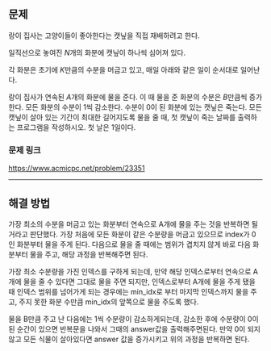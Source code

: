 ## 문제

랑이 집사는 고양이들이 좋아한다는 캣닢을 직접 재배하려고 한다.

일직선으로 놓여진
$N$개의 화분에 캣닢이 하나씩 심어져 있다.

각 화분은 초기에
$K$만큼의 수분을 머금고 있고, 매일 아래와 같은 일이 순서대로 일어난다.

랑이 집사가 연속된
$A$개의 화분에 물을 준다. 이 때 물을 준 화분의 수분은
$B$만큼씩 증가한다.
모든 화분의 수분이 1씩 감소한다.
수분이 0이 된 화분에 있는 캣닢은 죽는다.
모든 캣닢이 살아 있는 기간이 최대한 길어지도록 물을 줄 때, 첫 캣닢이 죽는 날짜를 출력하는 프로그램을 작성하시오. 첫 날은 1일이다.

### 문제 링크

https://www.acmicpc.net/problem/23351

---

## 해결 방법

가장 최소의 수분을 머금고 있는 화분부터 연속으로 A개에 물을 주는 것을 반복하면 될 거라고 판단했다.
가장 처음에 모든 화분이 같은 수분량을 머금고 있으므로 index가 0인 화분부터 물을 주게 된다. 다음으로 물을 줄 때에는 범위가 겹치지 않게 바로 다음 화분부터 물을 주고, 해당 과정을 반복해주면 된다.

가장 최소 수분량을 가진 인덱스를 구하게 되는데,
만약 해당 인덱스로부터 연속으로 A개에 물을 줄 수 있다면 그대로 물을 주면 되지만,
인덱스로부터 A개에 물을 주게 됐을 때 인덱스 범위를 넘어가게 되는 경우에는 min_idx로 부터 마지막 인덱스까지 물을 주고, 주지 못한 화분 수만큼 min_idx의 앞쪽으로 물을 주도록 했다.

물을 B만큼 주고 난 다음에는 1씩 수분량이 감소하게되는데, 감소한 후에 수분량이 0이 된 순간이 있으면 반복문을 나와서 그때의 answer값을 출력해주면된다.
만약 0이 되지 않고 모든 식물이 살아있다면 answer 값을 증가시키고 위의 과정을 반복하면 된다.
